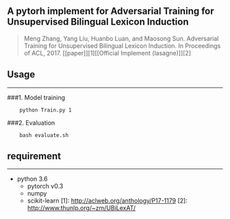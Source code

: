 ## A pytorh implement for Adversarial Training for Unsupervised Bilingual Lexicon Induction
> Meng Zhang, Yang Liu, Huanbo Luan, and Maosong Sun. Adversarial Training for Unsupervised Bilingual Lexicon Induction. In Proceedings of ACL, 2017. [[paper]][1][[Official Implement (lasagne)]][2]
## Usage
---
###1. Model training
```
	python Train.py 1
```

###2. Evaluation

```
	bash evaluate.sh
```
## requirement
---
+ python 3.6
	+ pytorch v0.3
	+ numpy
	+ scikit-learn
[1]: http://aclweb.org/anthology/P17-1179 
[2]: http://www.thunlp.org/~zm/UBiLexAT/